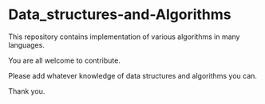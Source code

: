 # Data_structures-and-Algorithms

This repository contains implementation of various algorithms in many languages.<br>

You are all welcome to contribute.

Please add whatever knowledge of data structures and algorithms you can.

Thank you.
